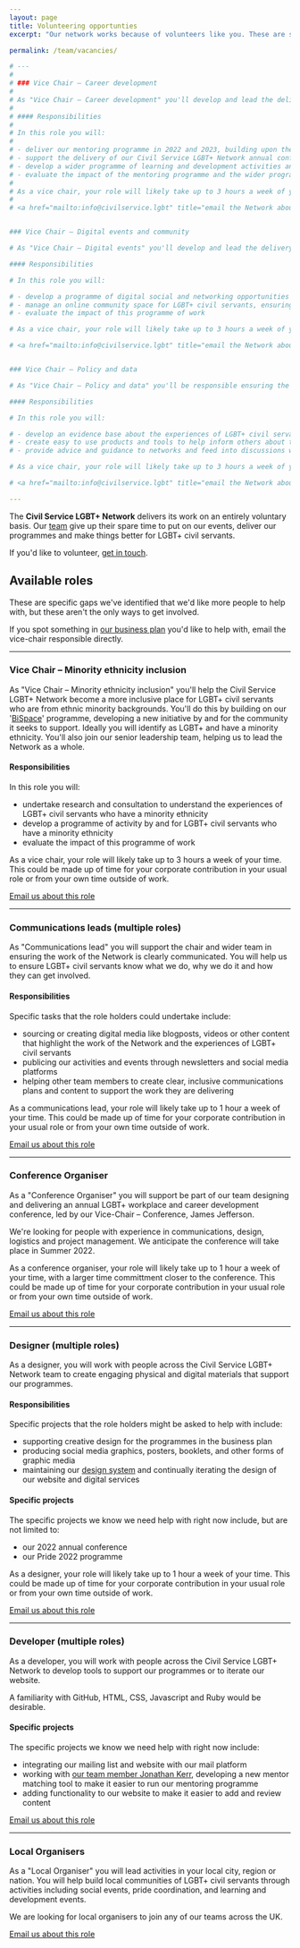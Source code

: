 ```yaml
---
layout: page
title: Volunteering opportunties
excerpt: "Our network works because of volunteers like you. These are some of the skills we need to do our work."

permalink: /team/vacancies/

# ---
# 
# ### Vice Chair – Career development
# 
# As "Vice Chair – Career development" you'll develop and lead the delivery of a programme of learning and development activities for the Civil Service LGBT+ Network. You'll also join our senior leadership team, helping us to lead the Network as a whole.
# 
# #### Responsibilities
# 
# In this role you will:
# 
# - deliver our mentoring programme in 2022 and 2023, building upon the existing programme
# - support the delivery of our Civil Service LGBT+ Network annual conference
# - develop a wider programme of learning and development activities and events targetted at LGBT+ civil servants
# - evaluate the impact of the mentoring programme and the wider programme of activities
# 
# As a vice chair, your role will likely take up to 3 hours a week of your time. This could be made up of time for your corporate contribution in your usual role or from your own time outside of work.
# 
# <a href="mailto:info@civilservice.lgbt" title="email the Network about the Vice Chair – Career development role" class="button">Email us about this role</a>


### Vice Chair – Digital events and community

# As "Vice Chair – Digital events" you'll develop and lead the delivery of a programme of online events that support informal networking for LGBT+ civil servants across the country, and manage our online community. You'll also join our senior leadership team, helping us to lead the Network as a whole.

#### Responsibilities

# In this role you will:

# - develop a programme of digital social and networking opportunities to take place throughout the year
# - manage an online community space for LGBT+ civil servants, ensuring it is inclusive, welcoming and vibrant
# - evaluate the impact of this programme of work

# As a vice chair, your role will likely take up to 3 hours a week of your time. This could be made up of time for your corporate contribution in your usual role or from your own time outside of work.

# <a href="mailto:info@civilservice.lgbt" title="email the Network about the Vice Chair – Digital events and community role" class="button">Email us about this role</a>


### Vice Chair – Policy and data

# As "Vice Chair – Policy and data" you'll be responsible ensuring the Civil Service LGBT+ Network can act as a centre of expertise and knowledge about the experiences of LGBT+ people working in the Civil Service. You'll help us build a robust evidence base, and use that evidence base to support local networks and feed into Civil Service policy development. You'll be also part of our senior leadership team, helping us to lead the Network as a whole.

#### Responsibilities

# In this role you will:

# - develop an evidence base about the experiences of LGBT+ civil servants
# - create easy to use products and tools to help inform others about those experiences
# - provide advice and guidance to networks and feed into discussions with central Civil Service policy teams as appropriate

# As a vice chair, your role will likely take up to 3 hours a week of your time. This could be made up of time for your corporate contribution in your usual role or from your own time outside of work.

# <a href="mailto:info@civilservice.lgbt" title="email the Network about the Vice Chair – Policy and data role" class="button">Email us about this role</a>

---
```


The **Civil Service LGBT+ Network** delivers its work on an entirely voluntary basis. Our [team](/team) give up their spare time to put on our events, deliver our programmes and make things better for LGBT+ civil servants.

If you'd like to volunteer, [get in touch](/contact-us).

## Available roles

These are specific gaps we've identified that we'd like more people to help with, but these aren't the only ways to get involved. 

If you spot something in [our business plan](/our-plan) you'd like to help with, email the vice-chair responsible directly.

---

### Vice Chair – Minority ethnicity inclusion

As "Vice Chair – Minority ethnicity inclusion" you'll help the Civil Service LGBT+ Network become a more inclusive place for LGBT+ civil servants who are from ethnic minority backgrounds. You'll do this by building on our '[BiSpace](/topics/bispace)' programme, developing a new initiative by and for the community it seeks to support. Ideally you will identify as LGBT+ and have a minority ethnicity. You'll also join our senior leadership team, helping us to lead the Network as a whole.

#### Responsibilities

In this role you will:

- undertake research and consultation to understand the experiences of LGBT+ civil servants who have a minority ethnicity
- develop a programme of activity by and for LGBT+ civil servants who have a minority ethnicity
- evaluate the impact of this programme of work

As a vice chair, your role will likely take up to 3 hours a week of your time. This could be made up of time for your corporate contribution in your usual role or from your own time outside of work.
 
<a href="mailto:info@civilservice.lgbt" title="email the Network about the Vice Chair – Minority ethnicity inclusion role" class="button">Email us about this role</a>

---

### Communications leads (multiple roles)

As "Communications lead" you will support the chair and wider team in ensuring the work of the Network is clearly communicated. You will help us to ensure LGBT+ civil servants know what we do, why we do it and how they can get involved. 

#### Responsibilities

Specific tasks that the role holders could undertake include:

- sourcing or creating digital media like blogposts, videos or other content that highlight the work of the Network and the experiences of LGBT+ civil servants
- publicing our activities and events through newsletters and social media platforms
- helping other team members to create clear, inclusive communications plans and content to support the work they are delivering

As a communications lead, your role will likely take up to 1 hour a week of your time. This could be made up of time for your corporate contribution in your usual role or from your own time outside of work.

<a href="mailto:info@civilservice.lgbt" title="email the Network about this role" class="button">Email us about this role</a>

---

### Conference Organiser

As a "Conference Organiser" you will support  be part of our team designing and delivering an annual LGBT+ workplace and career development conference, led by our Vice-Chair – Conference, James Jefferson.

We're looking for people with experience in communications, design, logistics and project management. We anticipate the conference will take place in Summer 2022.

As a conference organiser, your role will likely take up to 1 hour a week of your time, with a larger time committment closer to the conference. This could be made up of time for your corporate contribution in your usual role or from your own time outside of work.

<a href="mailto:info@civilservice.lgbt" title="email the Network about this role" class="button">Email us about this role</a>

---

### Designer (multiple roles)

As a designer, you will work with people across the Civil Service LGBT+ Network team to create engaging physical and digital materials that support our programmes. 

#### Responsibilities

Specific projects that the role holders might be asked to help with include:

- supporting creative design for the programmes in the business plan
- producing social media graphics, posters, booklets, and other forms of graphic media
- maintaining our [design system](/design-system) and continually iterating the design of our website and digital services

#### Specific projects

The specific projects we know we need help with right now include, but are not limited to:

- our 2022 annual conference
- our Pride 2022 programme

As a designer, your role will likely take up to 1 hour a week of your time. This could be made up of time for your corporate contribution in your usual role or from your own time outside of work. 

<a href="mailto:info@civilservice.lgbt" title="email the Network about this role" class="button">Email us about this role</a>

---

### Developer (multiple roles)

As a developer, you will work with people across the Civil Service LGBT+ Network to develop tools to support our programmes or to iterate our website. 

A familiarity with GitHub, HTML, CSS, Javascript and Ruby would be desirable.

#### Specific projects

The specific projects we know we need help with right now include:

- integrating our mailing list and website with our mail platform
- working with [our team member Jonathan Kerr](https://www.civilservice.lgbt/team/jonathan-kerr/), developing a new mentor matching tool to make it easier to run our mentoring programme
- adding functionality to our website to make it easier to add and review content

<a href="mailto:info@civilservice.lgbt" title="email the Network about this role" class="button">Email us about this role</a>

---

### Local Organisers

As a "Local Organiser" you will lead activities in your local city, region or nation. You will help build local communities of LGBT+ civil servants through activities including social events, pride coordination, and learning and development events.

We are looking for local organisers to join any of our teams across the UK.

<a href="mailto:info@civilservice.lgbt" title="email the Network about this role" class="button">Email us about this role</a>
